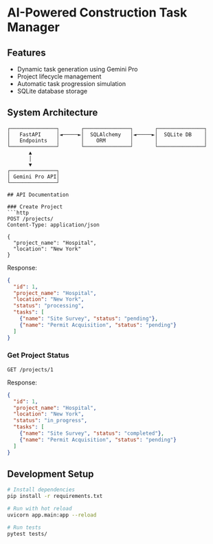 # AI-Powered Construction Task Manager

## Features
- Dynamic task generation using Gemini Pro
- Project lifecycle management
- Automatic task progression simulation
- SQLite database storage

## System Architecture
```
┌───────────────┐       ┌───────────────┐       ┌───────────────┐
│   FastAPI     │◄─────►│  SQLAlchemy   │◄─────►│  SQLite DB    │
│   Endpoints   │       │    ORM        │       │               │
└───────────────┘       └───────────────┘       └───────────────┘
       ▲
       │
       ▼
┌───────────────┐
│ Gemini Pro API│
└───────────────┘

## API Documentation

### Create Project
```http
POST /projects/
Content-Type: application/json

{
  "project_name": "Hospital",
  "location": "New York"
}
```

Response:
```json
{
  "id": 1,
  "project_name": "Hospital",
  "location": "New York",
  "status": "processing",
  "tasks": [
    {"name": "Site Survey", "status": "pending"},
    {"name": "Permit Acquisition", "status": "pending"}
  ]
}
```

### Get Project Status
```http
GET /projects/1
```

Response:
```json
{
  "id": 1,
  "project_name": "Hospital",
  "location": "New York",
  "status": "in_progress",
  "tasks": [
    {"name": "Site Survey", "status": "completed"},
    {"name": "Permit Acquisition", "status": "pending"}
  ]
}
```

## Development Setup
```bash
# Install dependencies
pip install -r requirements.txt

# Run with hot reload
uvicorn app.main:app --reload

# Run tests
pytest tests/
